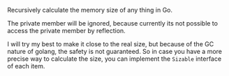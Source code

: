 Recursively calculate the memory size of any thing in Go.

The private member will be ignored, because currently its not possible
to access the private member by reflection.

I will try my best to make it close to the real size, but because of the GC nature of
golang, the safety is not guaranteed. So in case you have a more precise way to calculate
the size, you can implement the `Sizable` interface of each item.